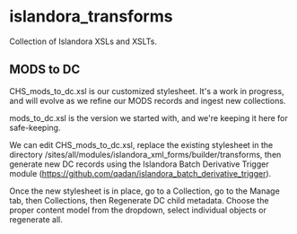# islandora_transforms
Collection of Islandora XSLs and XSLTs.

## MODS to DC
CHS_mods_to_dc.xsl is our customized stylesheet. It's a work in progress, and will evolve as we refine our MODS records and ingest new collections.

mods_to_dc.xsl is the version we started with, and we're keeping it here for safe-keeping.

We can edit CHS_mods_to_dc.xsl, replace the existing stylesheet in the directory /sites/all/modules/islandora_xml_forms/builder/transforms, then generate new DC records using the Islandora Batch Derivative Trigger module (https://github.com/qadan/islandora_batch_derivative_trigger).

Once the new stylesheet is in place, go to a Collection, go to the Manage tab, then Collections, then Regenerate DC child metadata. Choose the proper content model from the dropdown, select individual objects or regenerate all.
